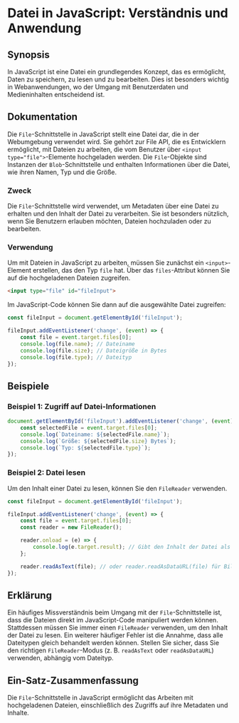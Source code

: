 <!--
Meta Description: # Datei in JavaScript: Verständnis und Anwendung ## Synopsis In JavaScript ist eine Datei ein grundlegendes Konzept, das es ermöglicht, Daten zu speic...
Meta Keywords: file, die, datei, javascript, sie
-->

# Datei in JavaScript: Verständnis und Anwendung

## Synopsis
In JavaScript ist eine Datei ein grundlegendes Konzept, das es ermöglicht, Daten zu speichern, zu lesen und zu bearbeiten. Dies ist besonders wichtig in Webanwendungen, wo der Umgang mit Benutzerdaten und Medieninhalten entscheidend ist.

## Dokumentation
Die `File`-Schnittstelle in JavaScript stellt eine Datei dar, die in der Webumgebung verwendet wird. Sie gehört zur File API, die es Entwicklern ermöglicht, mit Dateien zu arbeiten, die vom Benutzer über `<input type="file">`-Elemente hochgeladen werden. Die `File`-Objekte sind Instanzen der `Blob`-Schnittstelle und enthalten Informationen über die Datei, wie ihren Namen, Typ und die Größe.

### Zweck
Die `File`-Schnittstelle wird verwendet, um Metadaten über eine Datei zu erhalten und den Inhalt der Datei zu verarbeiten. Sie ist besonders nützlich, wenn Sie Benutzern erlauben möchten, Dateien hochzuladen oder zu bearbeiten.

### Verwendung
Um mit Dateien in JavaScript zu arbeiten, müssen Sie zunächst ein `<input>`-Element erstellen, das den Typ `file` hat. Über das `files`-Attribut können Sie auf die hochgeladenen Dateien zugreifen.

```html
<input type="file" id="fileInput">
```

Im JavaScript-Code können Sie dann auf die ausgewählte Datei zugreifen:

```javascript
const fileInput = document.getElementById('fileInput');

fileInput.addEventListener('change', (event) => {
    const file = event.target.files[0];
    console.log(file.name); // Dateiname
    console.log(file.size); // Dateigröße in Bytes
    console.log(file.type); // Dateityp
});
```

## Beispiele
### Beispiel 1: Zugriff auf Datei-Informationen
```javascript
document.getElementById('fileInput').addEventListener('change', (event) => {
    const selectedFile = event.target.files[0];
    console.log(`Dateiname: ${selectedFile.name}`);
    console.log(`Größe: ${selectedFile.size} Bytes`);
    console.log(`Typ: ${selectedFile.type}`);
});
```

### Beispiel 2: Datei lesen
Um den Inhalt einer Datei zu lesen, können Sie den `FileReader` verwenden.

```javascript
const fileInput = document.getElementById('fileInput');

fileInput.addEventListener('change', (event) => {
    const file = event.target.files[0];
    const reader = new FileReader();

    reader.onload = (e) => {
        console.log(e.target.result); // Gibt den Inhalt der Datei als Text aus
    };

    reader.readAsText(file); // oder reader.readAsDataURL(file) für Bilder
});
```

## Erklärung
Ein häufiges Missverständnis beim Umgang mit der `File`-Schnittstelle ist, dass die Dateien direkt im JavaScript-Code manipuliert werden können. Stattdessen müssen Sie immer einen `FileReader` verwenden, um den Inhalt der Datei zu lesen. Ein weiterer häufiger Fehler ist die Annahme, dass alle Dateitypen gleich behandelt werden können. Stellen Sie sicher, dass Sie den richtigen `FileReader`-Modus (z. B. `readAsText` oder `readAsDataURL`) verwenden, abhängig vom Dateityp.

## Ein-Satz-Zusammenfassung
Die `File`-Schnittstelle in JavaScript ermöglicht das Arbeiten mit hochgeladenen Dateien, einschließlich des Zugriffs auf ihre Metadaten und Inhalte.